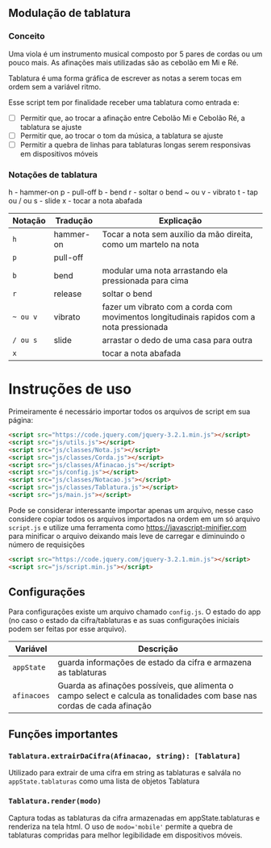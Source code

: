 ## Modulação de tablatura

### Conceito

Uma viola é um instrumento musical composto por 5 pares de cordas ou um pouco mais. As afinações mais utilizadas são as cebolão em Mi e Ré.  

Tablatura é uma forma gráfica de escrever as notas a serem tocas em ordem sem a variável ritmo. 

Esse script tem por finalidade receber uma tablatura como entrada e:

- [ ] Permitir que, ao trocar a afinação entre Cebolão Mi e Cebolão Ré, a tablatura se ajuste
- [ ] Permitir que, ao trocar o tom da música, a tablatura se ajuste
- [ ] Permitir a quebra de linhas para tablaturas longas serem responsivas em dispositivos móveis

### Notações de tablatura

h - hammer-on
p - pull-off
b - bend
r - soltar o bend
~ ou v - vibrato
t - tap
ou / ou s - slide
x - tocar a nota abafada

Notação | Tradução | Explicação
--- | --- | ---
`h` | hammer-on | Tocar a nota sem auxílio da mão direita, como um martelo na nota
`p` | pull-off |
`b` | bend | modular uma nota arrastando ela pressionada para cima
`r` | release | soltar o bend
`~ ou v` | vibrato | fazer um vibrato com a corda com movimentos longitudinais rapidos com a nota pressionada
`/ ou s` | slide | arrastar o dedo de uma casa para outra
`x` | | tocar a nota abafada

# Instruções de uso

Primeiramente é necessário importar todos os arquivos de script em sua página: 

```html
<script src="https://code.jquery.com/jquery-3.2.1.min.js"></script>
<script src="js/utils.js"></script>
<script src="js/classes/Nota.js"></script>
<script src="js/classes/Corda.js"></script>
<script src="js/classes/Afinacao.js"></script>
<script src="js/config.js"></script>
<script src="js/classes/Notacao.js"></script>
<script src="js/classes/Tablatura.js"></script>
<script src="js/main.js"></script>
```

Pode se considerar interessante importar apenas um arquivo, nesse caso considere copiar todos os arquivos importados na ordem em um só arquivo `script.js` e utilize uma ferramenta como https://javascript-minifier.com para minificar o arquivo deixando mais leve de carregar e diminuindo o número de requisições

```html
<script src="https://code.jquery.com/jquery-3.2.1.min.js"></script>
<script src="js/script.min.js"></script>
```

## Configurações
Para configurações existe um arquivo chamado `config.js`. O estado do app (no caso o estado da cifra/tablaturas e as suas configurações iniciais podem ser feitas por esse arquivo).  

| Variável | Descrição |
|---|---|
| `appState` | guarda informações de estado da cifra e armazena as tablaturas |
| `afinacoes` | Guarda as afinações possíveis, que alimenta o campo select e calcula as tonalidades com base nas cordas de cada afinação |

## Funções importantes

### `Tablatura.extrairDaCifra(Afinacao, string): [Tablatura]`

Utilizado para extrair de uma cifra em string as tablaturas e salvála no `appState.tablaturas` como uma lista de objetos Tablatura

### `Tablatura.render(modo)`

Captura todas as tablaturas da cifra armazenadas em appState.tablaturas e renderiza na tela html. O uso de `modo='mobile'` permite a quebra de tablaturas compridas para melhor legibilidade em dispositivos móveis.
